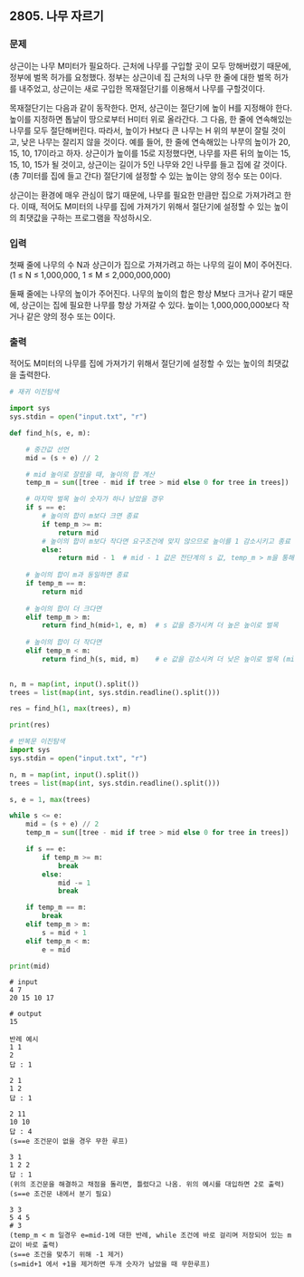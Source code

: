 ## 2805. 나무 자르기

### 문제

상근이는 나무 M미터가 필요하다. 근처에 나무를 구입할 곳이 모두 망해버렸기 때문에, 정부에 벌목 허가를 요청했다. 정부는 상근이네 집 근처의 나무 한 줄에 대한 벌목 허가를 내주었고, 상근이는 새로 구입한 목재절단기를 이용해서 나무를 구할것이다.

목재절단기는 다음과 같이 동작한다. 먼저, 상근이는 절단기에 높이 H를 지정해야 한다. 높이를 지정하면 톱날이 땅으로부터 H미터 위로 올라간다. 그 다음, 한 줄에 연속해있는 나무를 모두 절단해버린다. 따라서, 높이가 H보다 큰 나무는 H 위의 부분이 잘릴 것이고, 낮은 나무는 잘리지 않을 것이다. 예를 들어, 한 줄에 연속해있는 나무의 높이가 20, 15, 10, 17이라고 하자. 상근이가 높이를 15로 지정했다면, 나무를 자른 뒤의 높이는 15, 15, 10, 15가 될 것이고, 상근이는 길이가 5인 나무와 2인 나무를 들고 집에 갈 것이다. (총 7미터를 집에 들고 간다) 절단기에 설정할 수 있는 높이는 양의 정수 또는 0이다.

상근이는 환경에 매우 관심이 많기 때문에, 나무를 필요한 만큼만 집으로 가져가려고 한다. 이때, 적어도 M미터의 나무를 집에 가져가기 위해서 절단기에 설정할 수 있는 높이의 최댓값을 구하는 프로그램을 작성하시오.

### 입력

첫째 줄에 나무의 수 N과 상근이가 집으로 가져가려고 하는 나무의 길이 M이 주어진다. (1 ≤ N ≤ 1,000,000, 1 ≤ M ≤ 2,000,000,000)

둘째 줄에는 나무의 높이가 주어진다. 나무의 높이의 합은 항상 M보다 크거나 같기 때문에, 상근이는 집에 필요한 나무를 항상 가져갈 수 있다. 높이는 1,000,000,000보다 작거나 같은 양의 정수 또는 0이다.

### 출력

적어도 M미터의 나무를 집에 가져가기 위해서 절단기에 설정할 수 있는 높이의 최댓값을 출력한다.

```python
# 재귀 이진탐색

import sys
sys.stdin = open("input.txt", "r")

def find_h(s, e, m):

    # 중간값 선언
    mid = (s + e) // 2

    # mid 높이로 잘랐을 때, 높이의 합 계산
    temp_m = sum([tree - mid if tree > mid else 0 for tree in trees])

    # 마지막 벌목 높이 숫자가 하나 남았을 경우
    if s == e: 
        # 높이의 합이 m보다 크면 종료
        if temp_m >= m:
            return mid
        # 높이의 합이 m보다 작다면 요구조건에 맞지 않으므로 높이를 1 감소시키고 종료
        else:
            return mid - 1  # mid - 1 값은 전단계의 s 값, temp_m > m을 통해 넘어온 값이므로...
    
    # 높이의 합이 m과 동일하면 종료
    if temp_m == m:
        return mid
    
    # 높이의 합이 더 크다면
    elif temp_m > m:
        return find_h(mid+1, e, m)  # s 값을 증가시켜 더 높은 높이로 벌목
    
    # 높이의 합이 더 작다면
    elif temp_m < m:
        return find_h(s, mid, m)    # e 값을 감소시켜 더 낮은 높이로 벌목 (mid-1이 아닌 mid)
    

n, m = map(int, input().split())
trees = list(map(int, sys.stdin.readline().split()))

res = find_h(1, max(trees), m)

print(res)
```

```python
# 반복문 이진탐색
import sys
sys.stdin = open("input.txt", "r")

n, m = map(int, input().split())
trees = list(map(int, sys.stdin.readline().split()))

s, e = 1, max(trees)

while s <= e:
    mid = (s + e) // 2
    temp_m = sum([tree - mid if tree > mid else 0 for tree in trees])

    if s == e:
        if temp_m >= m:
            break
        else:
            mid -= 1
            break

    if temp_m == m:
        break
    elif temp_m > m:
        s = mid + 1
    elif temp_m < m:
        e = mid

print(mid)
```

```
# input
4 7
20 15 10 17

# output
15
```

```
반례 예시
1 1
2
답 : 1

2 1
1 2
답 : 1

2 11
10 10
답 : 4
(s==e 조건문이 없을 경우 무한 루프)

3 1
1 2 2
답 : 1
(위의 조건문을 해결하고 채점을 돌리면, 틀렸다고 나옴. 위의 예시를 대입하면 2로 출력)
(s==e 조건문 내에서 분기 필요)

3 3
5 4 5
# 3
(temp_m < m 일경우 e=mid-1에 대한 반례, while 조건에 바로 걸리며 저장되어 있는 m 값이 바로 출력)
(s==e 조건을 맞추기 위해 -1 제거)
(s=mid+1 에서 +1을 제거하면 두개 숫자가 남았을 때 무한루프)
```

